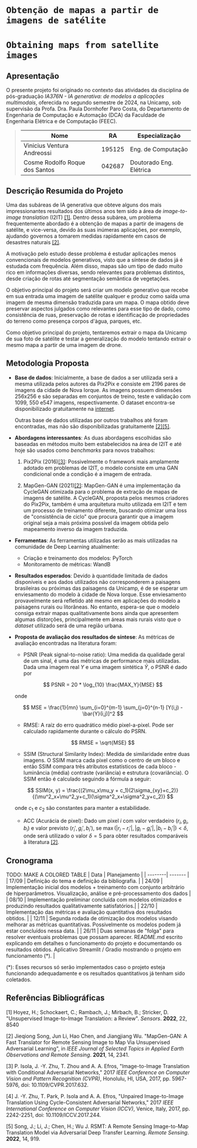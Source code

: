 # `Obtenção de mapas a partir de imagens de satélite`
# `Obtaining maps from satellite images`

## Apresentação

O presente projeto foi originado no contexto das atividades da disciplina de pós-graduação *IA376N - IA generativa: de modelos a aplicações multimodais*, 
oferecida no segundo semestre de 2024, na Unicamp, sob supervisão da Profa. Dra. Paula Dornhofer Paro Costa, do Departamento de Engenharia de Computação e Automação (DCA) da Faculdade de Engenharia Elétrica e de Computação (FEEC).

> |Nome  | RA | Especialização|
> |--|--|--|
> | Vinicius Ventura Andreossi  | 195125  | Eng. de Computação|
> | Cosme Rodolfo Roque dos Santos  | 042687  | Doutorado Eng. Elétrica|


## Descrição Resumida do Projeto
Uma das subáreas de IA generativa que obteve alguns dos mais impressionantes resultados dos últimos anos tem sido a área de *image-to-image translation* (I2IT) [[1]](#1). Dentro dessa subárea, um problema frequentemente abordado é a obtenção de mapas a partir de imagens de satélite, e vice-versa, devido às suas inúmeras aplicações, por exemplo, ajudando governos a tomarem medidas rapidamente em casos de desastres naturais [[2]](#2).

A motivação pelo estudo desse problema é estudar aplicações menos convencionais de modelos generativos, visto que a síntese de dados já é estudada com frequência. Além disso, mapas são um tipo de dado muito rico em informações diversas, sendo relevantes para problemas distintos, desde criação de rotas até segmentação semântica de vegetações. 

O objetivo principal do projeto será criar um modelo generativo que recebe em sua entrada uma imagem de satélite qualquer e produz como saída uma imagem de mesma dimensão traduzida para um mapa. O mapa obtido deve preservar aspectos julgados como relevantes para esse tipo de dado, como consistência de ruas, preservação de rotas e identificação de propriedades do terreno como presença corpos d'àgua, parques, etc.

Como objetivo principal do projeto, tentaremos extrair o mapa da Unicamp de sua foto de satélite e testar a generalização do modelo tentando extrair o mesmo mapa a partir de uma imagem de drone.

## Metodologia Proposta

- **Base de dados**: Inicialmente, a base de dados a ser utilizada será a mesma utilizada pelos autores da Pix2Pix e consiste em 2196 pares de imagens da cidade de Nova Iorque. As imagens possuem dimensões 256x256 e são separadas em conjuntos de treino, teste e validação com 1099, 550 e547 imagens, respectivamente. O dataset encontra-se disponibilizado gratuitamente na [internet](http://efrosgans.eecs.berkeley.edu/pix2pix/datasets/). 

    Outras base de dados utilizadas por outros trabalhos até foram encontradas, mas não são disponibilizadas gratuitamente [[2]](#2)[[5]](#5).

- **Abordagens interessantes**: As duas abordagens escolhidas são baseadas en métodos muito bem estabelecidos na área de I2IT e até hoje são usados como *benchmarks* para novos trabalhos:
    1. Pix2Pix (2016)[[3]](#3): Possivelmente o framework mais amplamente adotado em problemas de I2IT, o modelo consiste em uma GAN condicional onde a condição é a imagem de entrada.

    2. MapGen-GAN (2021)[[2]](#2): MapGen-GAN é uma implementação da CycleGAN otimizada para o problema de extração de mapas de imagens de satélite. A CycleGAN, proposta pelos mesmos criadores do Pix2Pix, também é uma arquitetura muito utilizada em I2IT e tem um processo de treinamento diferente, buscando otimizar uma loss de "consistência de ciclo" que procura garantir que a imagem original seja a mais próxima possível da imagem obtida pelo mapeamento inverso da imagem traduzida.

- **Ferramentas**: As ferramentas utilizadas serão as mais utilizadas na comunidade de Deep Learning atualmente:
    - Criação e treinamento dos modelos: PyTorch
    - Monitoramento de métricas: WandB 

- **Resultados esperados**: Devido à quantidade limitada de dados disponíveis e aos dados utilizados não corresponderem a paisagens brasileiras ou próximas das paisagens da Unicamp, é de se esperar um enviesamento do modelo à cidade de Nova Iorque. Esse enviesamento provavelmente será refletido até mesmo em aplicações do modelo a paisagens rurais ou litorâneas. No entanto, espera-se que o modelo  consiga extrair mapas qualitativamente bons ainda que apresentem algumas distorções, principalmente em áreas mais rurais visto que o *dataset* utilizado será de uma região urbana. 

- **Proposta de avaliação dos resultados de síntese**: As métricas de avaliação encontradas na literatura foram:

    - PSNR (Peak signal-to-noise ratio): Uma medida da qualidade geral de um sinal, é uma das métricas de performance mais utilizadas. Dada uma imagem real $Y$ e uma imagem sintética $\bar{Y}$, o PSNR é dado por 

    $$ PSNR = 20 * \log_{10} \frac{MAX_Y}{MSE} $$

    onde 

    $$ MSE = \frac{1}{mn} \sum_{i=0}^{m-1} \sum_{j=0}^{n-1} [Y(i,j) - \bar{Y}(i,j)]^2 $$

    - RMSE: A raíz do erro quadrático médio pixel-a-pixel. Pode ser calculado rapidamente durante o cálculo do PSRN.

    $$ RMSE = \sqrt{MSE} $$

    - SSIM (Structural Similarity Index): Medida de similaridade entre duas imagens. O SSIM marca cada pixel como o centro de um bloco e então SSIM compara três atributos estatísticos de cada bloco - luminância (média) contraste (variância) e estrutura (covariância). O SSIM então é calculado seguindo a fórmula a seguir: 

    $$ SSIM(x, y) = \frac{(2\mu_x\mu_y + c_1)(2\sigma_{xy}+c_2)}{(\mu^2_x+\mu^2_y+c_1)(\sigma^2_x+\sigma^2_y+c_2)} $$

    onde $c_1$ e $c_2$ são constantes para manter a estabilidade.

    - ACC (Acurácia de pixel): Dado um pixel $i$ com valor verdadeiro $(r_i, g_i, b_i)$ e valor previsto $(r_i', g_i', b_i')$, se $\max{(|r_i - r_i'|, |g_i - g_i'|, |b_i - b_i'|)} < \delta$, onde será utilizado o valor $\delta=5$ para obter resultados comparáveis à literatura [[2]](#2).

## Cronograma
TODO: MAKE A COLORED TABLE 
| Data    | Planejamento |
| --------| ------- |
| 17/09   | Definição do tema e definição da bibliografia. |
| 24/09   | Implementação inicial dos modelos + treinamento com conjunto arbitrário de hiperparâmetros. Visualização, análise e pré-processamento dos dados |
| 08/10   | Implementação preliminar concluída com modelos otimizados e produzindo resultados qualitativamente satisfatórios.|
| 22/10   | Implementação das métricas e avaliação quantitativa dos resultados obtidos. |
| 12/11   | Segunda rodada de otimização dos modelos visando melhorar as métricas quantitativas. Possivelmente os modelos podem já estar concluídos nessa data.  |
| 26/11   | Duas semanas de "folga" para resolver eventuais problemas que possam aparecer. README.md escrito explicando em detalhes o funcionamento do projeto e documentando os resultados obtidos. Aplicativo Streamlit / Gradio mostrando o projeto em funcionamento (*). |

(*): Esses recursos só serão implementados caso o projeto esteja funcionando adequadamente e os resultados quantitativos já tenham sido coletados. 

## Referências Bibliográficas
<a id="1">[1]</a>
Hoyez, H.; Schockaert, C.; Rambach, J.; Mirbach, B.; Stricker, D. "Unsupervised Image-to-Image Translation: a Review". *Sensors*. **2022**, 22, 8540

<a id="2">[2]</a>
Jieqiong Song, Jun Li, Hao Chen, and Jiangjiang Wu. "MapGen-GAN: A Fast Translator for Remote Sensing Image to Map Via Unsupervised
Adversarial Learning", in
*IEEE Journal of Selected Topics in Applied Earth Observations and Remote Sensing*. **2021**, 14, 2341.

<a id="3">[3]</a>
P. Isola, J. -Y. Zhu, T. Zhou and A. A. Efros, "Image-to-Image Translation with Conditional Adversarial Networks," 2017 *IEEE Conference on Computer Vision and Pattern Recognition (CVPR)*, Honolulu, HI, USA, 2017, pp. 5967-5976, doi: 10.1109/CVPR.2017.632.

<a id="4">[4]</a>
J. -Y. Zhu, T. Park, P. Isola and A. A. Efros, "Unpaired Image-to-Image Translation Using Cycle-Consistent Adversarial Networks," 2017 *IEEE International Conference on Computer Vision (ICCV)*, Venice, Italy, 2017, pp. 2242-2251, doi: 10.1109/ICCV.2017.244.

<a id="5">[5]</a>
Song, J.; Li, J.; Chen, H.; Wu J. RSMT: A Remote Sensing Image-to-Map Translation Model via Adversarial Deep Transfer Learning. *Remote Sensing*. **2022**, 14, 919.

